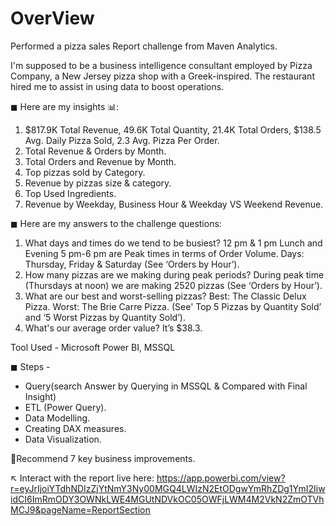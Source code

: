 # OverView
Performed a pizza sales Report challenge from Maven Analytics.

I'm supposed to be a business intelligence consultant employed by Pizza Company, a New Jersey pizza shop with a Greek-inspired. The restaurant hired me to assist in using data to boost operations.

◼ Here are my insights 📊:
1) $817.9K Total Revenue, 49.6K Total Quantity, 21.4K Total Orders, $138.5 Avg. Daily Pizza Sold, 2.3 Avg. Pizza Per Order.
2) Total Revenue & Orders by Month.
3) Total Orders and Revenue by Month.
4) Top pizzas sold by Category.
5) Revenue by pizzas size & category.
6) Top Used Ingredients.
7) Revenue by Weekday, Business Hour & Weekday VS Weekend Revenue.

◼ Here are my answers to the challenge questions:
1) What days and times do we tend to be busiest? 12 pm & 1 pm Lunch and Evening 5 pm-6 pm are Peak times in terms of Order Volume. Days: Thursday, Friday & Saturday (See ‘Orders by Hour’).
2) How many pizzas are we making during peak periods? During peak time (Thursdays at noon) we are making 2520 pizzas (See ‘Orders by Hour’).
3) What are our best and worst-selling pizzas? Best: The Classic Delux Pizza. Worst: The Brie Carre Pizza. (See' Top 5 Pizzas by Quantity Sold’ and ‘5 Worst Pizzas by Quantity Sold’).
4) What's our average order value? It’s $38.3.

Tool Used - Microsoft Power BI, MSSQL

◼ Steps -
- Query(search Answer by Querying in MSSQL & Compared with Final Insight)
- ETL (Power Query).
- Data Modelling.
- Creating DAX measures.
- Data Visualization.

🔑Recommend 7 key business improvements.

↖ Interact with the report live here: https://app.powerbi.com/view?r=eyJrIjoiYTdhNDIzZjYtNmY3Ny00MGQ4LWIzN2EtODgwYmRhZDg1YmI2IiwidCI6ImRmODY3OWNkLWE4MGUtNDVkOC05OWFjLWM4M2VkN2ZmOTVhMCJ9&pageName=ReportSection
